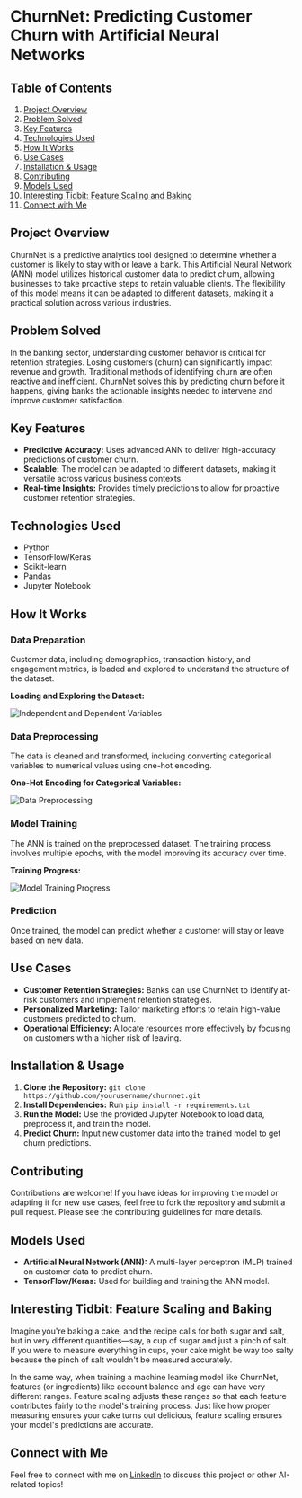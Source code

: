 # ChurnNet: Predicting Customer Churn with Artificial Neural Networks

## Table of Contents
1. [Project Overview](#project-overview)
2. [Problem Solved](#problem-solved)
3. [Key Features](#key-features)
4. [Technologies Used](#technologies-used)
5. [How It Works](#how-it-works)
6. [Use Cases](#use-cases)
7. [Installation & Usage](#installation--usage)
8. [Contributing](#contributing)
9. [Models Used](#models-used)
10. [Interesting Tidbit: Feature Scaling and Baking](#interesting-tidbit-feature-scaling-and-baking)
11. [Connect with Me](#connect-with-me)

## Project Overview
ChurnNet is a predictive analytics tool designed to determine whether a customer is likely to stay with or leave a bank. This Artificial Neural Network (ANN) model utilizes historical customer data to predict churn, allowing businesses to take proactive steps to retain valuable clients. The flexibility of this model means it can be adapted to different datasets, making it a practical solution across various industries.

## Problem Solved
In the banking sector, understanding customer behavior is critical for retention strategies. Losing customers (churn) can significantly impact revenue and growth. Traditional methods of identifying churn are often reactive and inefficient. ChurnNet solves this by predicting churn before it happens, giving banks the actionable insights needed to intervene and improve customer satisfaction.

## Key Features
- **Predictive Accuracy:** Uses advanced ANN to deliver high-accuracy predictions of customer churn.
- **Scalable:** The model can be adapted to different datasets, making it versatile across various business contexts.
- **Real-time Insights:** Provides timely predictions to allow for proactive customer retention strategies.

## Technologies Used
- Python
- TensorFlow/Keras
- Scikit-learn
- Pandas
- Jupyter Notebook

## How It Works

### Data Preparation
Customer data, including demographics, transaction history, and engagement metrics, is loaded and explored to understand the structure of the dataset.

**Loading and Exploring the Dataset:**

![Independent and Dependent Variables](images/Screenshot%202024-08-20%20215730.png/Screenshot_2024-08-20_215730.png)

### Data Preprocessing
The data is cleaned and transformed, including converting categorical variables to numerical values using one-hot encoding.

**One-Hot Encoding for Categorical Variables:**

![Data Preprocessing](images/Screenshot%202024-08-20%20215750.png/Screenshot_2024-08-20_215750.png)

### Model Training
The ANN is trained on the preprocessed dataset. The training process involves multiple epochs, with the model improving its accuracy over time.

**Training Progress:**

![Model Training Progress](images/Screenshot%202024-08-20%20215635.png/Screenshot_2024-08-20_215635.png)

### Prediction
Once trained, the model can predict whether a customer will stay or leave based on new data.

## Use Cases
- **Customer Retention Strategies:** Banks can use ChurnNet to identify at-risk customers and implement retention strategies.
- **Personalized Marketing:** Tailor marketing efforts to retain high-value customers predicted to churn.
- **Operational Efficiency:** Allocate resources more effectively by focusing on customers with a higher risk of leaving.

## Installation & Usage
1. **Clone the Repository:** `git clone https://github.com/yourusername/churnnet.git`
2. **Install Dependencies:** Run `pip install -r requirements.txt`
3. **Run the Model:** Use the provided Jupyter Notebook to load data, preprocess it, and train the model.
4. **Predict Churn:** Input new customer data into the trained model to get churn predictions.

## Contributing
Contributions are welcome! If you have ideas for improving the model or adapting it for new use cases, feel free to fork the repository and submit a pull request. Please see the contributing guidelines for more details.

## Models Used
- **Artificial Neural Network (ANN):** A multi-layer perceptron (MLP) trained on customer data to predict churn.
- **TensorFlow/Keras:** Used for building and training the ANN model.

## Interesting Tidbit: Feature Scaling and Baking
Imagine you're baking a cake, and the recipe calls for both sugar and salt, but in very different quantities—say, a cup of sugar and just a pinch of salt. If you were to measure everything in cups, your cake might be way too salty because the pinch of salt wouldn't be measured accurately. 

In the same way, when training a machine learning model like ChurnNet, features (or ingredients) like account balance and age can have very different ranges. Feature scaling adjusts these ranges so that each feature contributes fairly to the model's training process. Just like how proper measuring ensures your cake turns out delicious, feature scaling ensures your model's predictions are accurate.

## Connect with Me
Feel free to connect with me on [LinkedIn](https://linkedin.com/in/yourprofile) to discuss this project or other AI-related topics!

